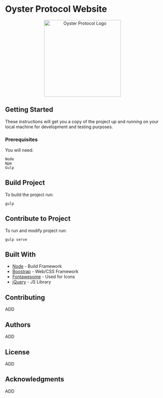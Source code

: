# Oyster Protocol Website
<p align="center">
<img src="https://oysterprotocol.com/wp-content/themes/woxa/images/svg/oyster-logo.svg" width=250 alt="Oyster Protocol Logo" />
</p>

## Getting Started

These instructions will get you a copy of the project up and running on your local machine for development and testing purposes.

### Prerequisites

You will need:

```
Node
Npm
Gulp
```


## Build Project

To build the project run:

```shell
gulp
```

## Contribute to Project
To run and modify project run:
```shell
gulp serve
```
## Built With

* [Node](https://nodejs.org/en/) - Build Framework
* [Boostrap](https://getbootstrap.com) - Web/CSS Framework
* [Fontawesome](http://fontawesome.io/) - Used for Icons
* [jQuery](https://jquery.com/) - JS Library

## Contributing

ADD


## Authors

ADD

## License

ADD

## Acknowledgments

ADD
